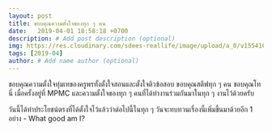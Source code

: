 ```yaml
---
layout: post
title: ขอบคุณความตั้งใจของทุก ๆ คน
date:   2019-04-01 18:58:18 +0700
description: # Add post description (optional)
img: https://res.cloudinary.com/sdees-reallife/image/upload/a_0/v1554169505/IMG_7610.jpg # Add image post (optional)
tags: [2019-04]
author: # Add name author (optional)
---
```

ขอบคุณความตั้งใจทุ่มเทของครูพรทั้งตั้งใจสอนและตั้งใจติวข้อสอบ ขอบคุณสตีฟทุก ๆ คน ขอบคุณโทนี่ เมื่อครั้งอยู่ที่ MPMC และความตั้งใจของทุก ๆ คนที่ได้ทำงานร่วมกันมาในทุก ๆ งานไว้ด้วยครับ <i class="fa fa-child" style="color:plum"></i>

วันนี้ได้ทำประโยชน์ตรงที่ได้ตั้งใจไว้แล้วว่าต่อไปนี้ในทุก ๆ วันจะทบทวนเรื่องนี้เพิ่มขึ้นมาด้วยอีก 1 อย่าง - What good am I?
